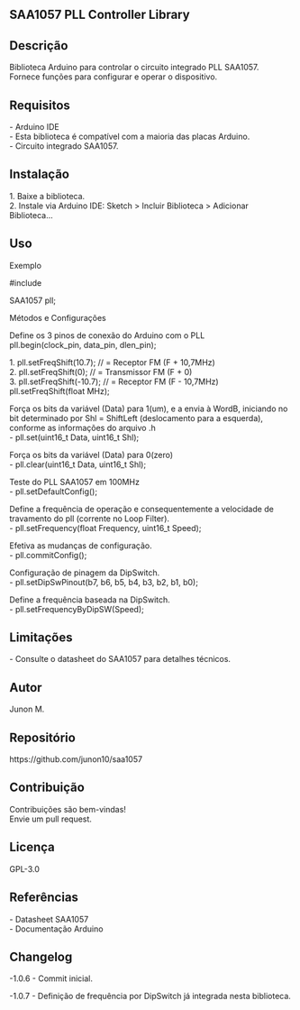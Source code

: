 <h2>SAA1057 PLL Controller Library</h2>

<h2>Descrição</h2>

<p>Biblioteca Arduino para controlar o circuito integrado PLL SAA1057.<br>
Fornece funções para configurar e operar o dispositivo.</p>

<h2>Requisitos</h2>

<p>- Arduino IDE<br>
- Esta biblioteca é compatível com a maioria das placas Arduino.<br>
- Circuito integrado SAA1057.</p>

<h2>Instalação</h2>

<p>
1. Baixe a biblioteca.<br>
2. Instale via Arduino IDE: Sketch > Incluir Biblioteca > Adicionar Biblioteca...</p>

<h2>Uso</h2>

<p>Exemplo</p>

<p>#include <SAA1057.h></p>

<p>SAA1057 pll;</p>

<p>Métodos e Configurações</p>

<p>
Define os 3 pinos de conexão do Arduino com o PLL<br>
pll.begin(clock_pin, data_pin, dlen_pin);</p>
        
<p>
1. pll.setFreqShift(10.7); // = Receptor FM (F + 10,7MHz)<br>
2. pll.setFreqShift(0); // = Transmissor FM (F + 0)<br>
3. pll.setFreqShift(-10.7); // = Receptor FM (F - 10,7MHz)<br>
pll.setFreqShift(float MHz);</p>

<p>
Força os bits da variável (Data) para 1(um), e a envia à WordB, iniciando no bit determinado por Shl = ShiftLeft (deslocamento para a esquerda), conforme as informações do arquivo .h<br>
- pll.set(uint16_t Data, uint16_t Shl);</p>

<p>
Força os bits da variável (Data) para 0(zero)<br>
- pll.clear(uint16_t Data, uint16_t Shl);</p>
    
<p>
Teste do PLL SAA1057 em 100MHz<br>
- pll.setDefaultConfig();</p>
    
<p>
Define a frequência de operação e consequentemente a velocidade de travamento do pll (corrente no Loop Filter).<br>
- pll.setFrequency(float Frequency, uint16_t Speed);</p>

<p>
Efetiva as mudanças de configuração.<br>
- pll.commitConfig();</p>

<p>
Configuração de pinagem da DipSwitch.<br>
- pll.setDipSwPinout(b7, b6, b5, b4, b3, b2, b1, b0);</p>

<p>
Define a frequência baseada na DipSwitch.<br>
- pll.setFrequencyByDipSW(Speed);</p>

<h2>Limitações</h2>

<p>
- Consulte o datasheet do SAA1057 para detalhes técnicos.</p>

<h2>Autor</h2>
<p>Junon M.</p>

<h2>Repositório</h2>
<p>https://github.com/junon10/saa1057</p>

<h2>Contribuição</h2>

<p>Contribuições são bem-vindas!<br>
Envie um pull request.</p>

<h2>Licença</h2>

<p>GPL-3.0</p>

<h2>Referências</h2>

<p>
- Datasheet SAA1057<br>
- Documentação Arduino</p>

<h2>Changelog</h2>

<p>-1.0.6 - Commit inicial.</p>

<p>-1.0.7 - Definição de frequência por DipSwitch já integrada nesta biblioteca.</p>
